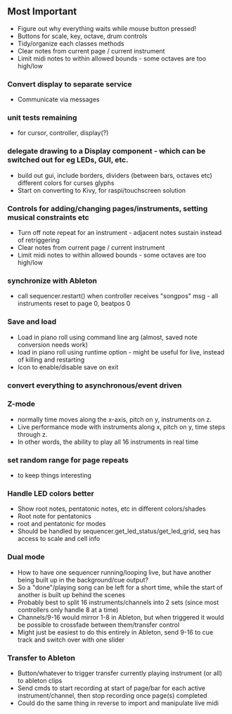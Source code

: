 ## Most Important
* Figure out why everything waits while mouse button pressed!
* Buttons for scale, key, octave, drum controls
* Tidy/organize each classes methods
* Clear notes from current page / current instrument
* Limit midi notes to within allowed bounds - some octaves are too high/low

### Convert display to separate service
- Communicate via messages

### unit tests remaining
- for cursor, controller, display(?)

### delegate drawing to a Display component - which can be switched out for eg LEDs, GUI, etc.
- build out gui, include
    borders, dividers (between bars, octaves etc)
    different colors for curses glyphs
- Start on converting to Kivy, for raspi/touchscreen solution

### Controls for adding/changing pages/instruments, setting musical constraints etc
- Turn off note repeat for an instrument - adjacent notes sustain instead of retriggering
- Clear notes from current page / current instrument
- Limit midi notes to within allowed bounds - some octaves are too high/low

### synchronize with Ableton
- call sequencer.restart() when controller receives "songpos" msg - all instruments reset to page 0, beatpos 0

### Save and load
- Load in piano roll using command line arg (almost, saved note conversion needs work)
- load in piano roll using runtime option - might be useful for live, instead of killing and restarting
- Icon to enable/disable save on exit

### convert everything to asynchronous/event driven

### Z-mode
- normally time moves along the x-axis, pitch on y, instruments on z.
- Live performance mode with instruments along x, pitch on y, time steps through z.
- In other words, the ability to play all 16 instruments in real time

### set random range for page repeats
- to keep things interesting

### Handle LED colors better
- Show root notes, pentatonic notes, etc in different colors/shades
- Root note for pentatonics
- root and pentatonic for modes
- Should be handled by sequencer.get_led_status/get_led_grid, seq has access to scale and cell info

### Dual mode
- How to have one sequencer running/looping live, but have another being built up in the background/cue output?
- So a "done"/playing song can be left for a short time, while the start of another is built up behind the scenes
- Probably best to split 16 instruments/channels into 2 sets (since most controllers only handle 8 at a time)
- Channels/9-16 would mirror 1-8 in Ableton, but when triggered it would be possible to crossfade between them/transfer control
- Might just be easiest to do this entirely in Ableton, send 9-16 to cue track and switch over with one slider

### Transfer to Ableton
- Button/whatever to trigger transfer currently playing instrument (or all) to ableton clips
- Send cmds to start recording at start of page/bar for each active instrument/channel, then stop recording once page(s) completed
- Could do the same thing in reverse to import and manipulate live midi
